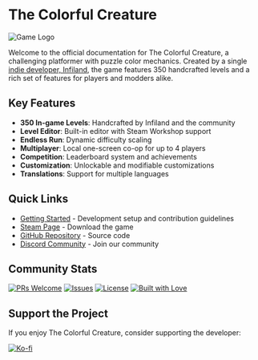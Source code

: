 # The Colorful Creature

![Game Logo](https://github.com/Sabeer-Junaid/TheColorfulCreature/assets/59570904/19ce2bb9-2dc6-420e-81e4-955dcda06642)

Welcome to the official documentation for The Colorful Creature, a challenging platformer with puzzle color mechanics. Created by a single [indie developer, Infiland](https://www.youtube.com/@Infiland), the game features 350 handcrafted levels and a rich set of features for players and modders alike.

## Key Features

- **350 In-game Levels**: Handcrafted by Infiland and the community
- **Level Editor**: Built-in editor with Steam Workshop support
- **Endless Run**: Dynamic difficulty scaling
- **Multiplayer**: Local one-screen co-op for up to 4 players
- **Competition**: Leaderboard system and achievements
- **Customization**: Unlockable and modifiable customizations
- **Translations**: Support for multiple languages

## Quick Links

- [Getting Started](getting-started.md) - Development setup and contribution guidelines
- [Steam Page](https://store.steampowered.com/app/1651680/The_Colorful_Creature/) - Download the game
- [GitHub Repository](https://github.com/Infiland/TheColorfulCreature) - Source code
- [Discord Community](https://discord.com/invite/SSz5THd) - Join our community

## Community Stats

[![PRs Welcome](https://img.shields.io/badge/PRs-welcome-brightgreen.svg?style=for-the-badge)](http://makeapullrequest.com)
[![Issues](https://img.shields.io/github/issues/Infiland/TheColorfulCreature?style=for-the-badge)](https://github.com/Infiland/TheColorfulCreature)
[![License](https://img.shields.io/github/license/Infiland/TheColorfulCreature?style=for-the-badge)](https://github.com/Infiland/TheColorfulCreature)
[![Built with Love](https://img.shields.io/badge/Built%20with%20❤️-Infiland-blue.svg?style=for-the-badge)](https://github.com/Infiland/TheColorfulCreature)

## Support the Project

If you enjoy The Colorful Creature, consider supporting the developer:

[![Ko-fi](https://img.shields.io/badge/Ko--fi-F16061?style=for-the-badge&logo=ko-fi&logoColor=white)](https://ko-fi.com/infiland) 
